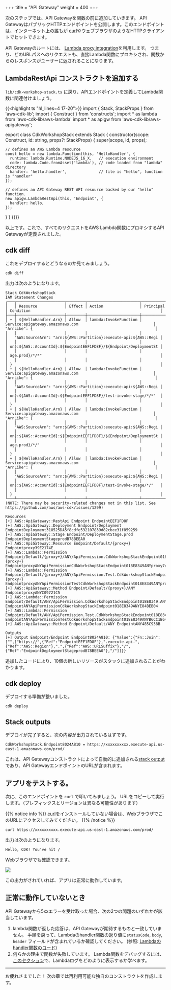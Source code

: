 +++
title = "API Gateway"
weight = 400
+++

次のステップでは、API Gatewayを関数の前に追加していきます。
API GatewayはパブリックHTTPエンドポイントを公開します。このエンドポイントは、インターネット上の誰もが
[curl](https://curl.haxx.se/)やウェブブラウザのようなHTTPクライアントでヒットできます。

API Gatewayのルートには、
[Lambda proxy integration](https://docs.aws.amazon.com/apigateway/latest/developerguide/api-gateway-create-api-as-simple-proxy-for-lambda.html)を利用します。
つまり、どのURLパスへのリクエストも、直接Lambda関数にプロキシされ、関数からのレスポンスがユーザーに返されることになります。

## LambdaRestApi コンストラクトを追加する

`lib/cdk-workshop-stack.ts` に戻り、APIエンドポイントを定義してLambda関数に関連付けましょう。

{{<highlight ts "hl_lines=4 17-20">}}
import { Stack, StackProps } from 'aws-cdk-lib';
import { Construct } from 'constructs';
import * as lambda from 'aws-cdk-lib/aws-lambda'
import * as apigw from 'aws-cdk-lib/aws-apigateway';

export class CdkWorkshopStack extends Stack {
  constructor(scope: Construct, id: string, props?: StackProps) {
    super(scope, id, props);

    // defines an AWS Lambda resource
    const hello = new lambda.Function(this, 'HelloHandler', {
      runtime: lambda.Runtime.NODEJS_16_X,   // execution environment
      code: lambda.Code.fromAsset('lambda'), // code loaded from "lambda" directory
      handler: 'hello.handler',              // file is "hello", function is "handler"
    });

    // defines an API Gateway REST API resource backed by our "hello" function.
    new apigw.LambdaRestApi(this, 'Endpoint', {
      handler: hello,
    });
  }
}
{{</highlight>}}

以上です。これで、すべてのリクエストをAWS Lambda関数にプロキシするAPI Gatewayが定義されました。

## cdk diff

これをデプロイするとどうなるのか見てみましょう。

```
cdk diff
```

出力は次のようになります。

```text
Stack CdkWorkshopStack
IAM Statement Changes
┌───┬─────────────────────┬────────┬───────────────────────┬──────────────────────────────────────────────────────────────────┬───────────────────────────────────────────────────────────────────┐
│   │ Resource            │ Effect │ Action                │ Principal                                                        │ Condition                                                         │
├───┼─────────────────────┼────────┼───────────────────────┼──────────────────────────────────────────────────────────────────┼───────────────────────────────────────────────────────────────────┤
│ + │ ${HelloHandler.Arn} │ Allow  │ lambda:InvokeFunction │ Service:apigateway.amazonaws.com                                 │ "ArnLike": {                                                      │
│   │                     │        │                       │                                                                  │   "AWS:SourceArn": "arn:${AWS::Partition}:execute-api:${AWS::Regi │
│   │                     │        │                       │                                                                  │ on}:${AWS::AccountId}:${EndpointEEF1FD8F}/${Endpoint/DeploymentSt │
│   │                     │        │                       │                                                                  │ age.prod}/*/*"                                                    │
│   │                     │        │                       │                                                                  │ }                                                                 │
│ + │ ${HelloHandler.Arn} │ Allow  │ lambda:InvokeFunction │ Service:apigateway.amazonaws.com                                 │ "ArnLike": {                                                      │
│   │                     │        │                       │                                                                  │   "AWS:SourceArn": "arn:${AWS::Partition}:execute-api:${AWS::Regi │
│   │                     │        │                       │                                                                  │ on}:${AWS::AccountId}:${EndpointEEF1FD8F}/test-invoke-stage/*/*"  │
│   │                     │        │                       │                                                                  │ }                                                                 │
│ + │ ${HelloHandler.Arn} │ Allow  │ lambda:InvokeFunction │ Service:apigateway.amazonaws.com                                 │ "ArnLike": {                                                      │
│   │                     │        │                       │                                                                  │   "AWS:SourceArn": "arn:${AWS::Partition}:execute-api:${AWS::Regi │
│   │                     │        │                       │                                                                  │ on}:${AWS::AccountId}:${EndpointEEF1FD8F}/${Endpoint/DeploymentSt │
│   │                     │        │                       │                                                                  │ age.prod}/*/"                                                     │
│   │                     │        │                       │                                                                  │ }                                                                 │
│ + │ ${HelloHandler.Arn} │ Allow  │ lambda:InvokeFunction │ Service:apigateway.amazonaws.com                                 │ "ArnLike": {                                                      │
│   │                     │        │                       │                                                                  │   "AWS:SourceArn": "arn:${AWS::Partition}:execute-api:${AWS::Regi │
│   │                     │        │                       │                                                                  │ on}:${AWS::AccountId}:${EndpointEEF1FD8F}/test-invoke-stage/*/"   │
│   │                     │        │                       │                                                                  │ }                                                                 │
└───┴─────────────────────┴────────┴───────────────────────┴──────────────────────────────────────────────────────────────────┴───────────────────────────────────────────────────────────────────┘
(NOTE: There may be security-related changes not in this list. See https://github.com/aws/aws-cdk/issues/1299)

Resources
[+] AWS::ApiGateway::RestApi Endpoint EndpointEEF1FD8F 
[+] AWS::ApiGateway::Deployment Endpoint/Deployment EndpointDeployment318525DA5f8cdfe532107839d82cbce31f859259 
[+] AWS::ApiGateway::Stage Endpoint/DeploymentStage.prod EndpointDeploymentStageprodB78BEEA0 
[+] AWS::ApiGateway::Resource Endpoint/Default/{proxy+} Endpointproxy39E2174E 
[+] AWS::Lambda::Permission Endpoint/Default/{proxy+}/ANY/ApiPermission.CdkWorkshopStackEndpoint018E8349.ANY..{proxy+} EndpointproxyANYApiPermissionCdkWorkshopStackEndpoint018E8349ANYproxy747DCA52 
[+] AWS::Lambda::Permission Endpoint/Default/{proxy+}/ANY/ApiPermission.Test.CdkWorkshopStackEndpoint018E8349.ANY..{proxy+} EndpointproxyANYApiPermissionTestCdkWorkshopStackEndpoint018E8349ANYproxy41939001 
[+] AWS::ApiGateway::Method Endpoint/Default/{proxy+}/ANY EndpointproxyANYC09721C5 
[+] AWS::Lambda::Permission Endpoint/Default/ANY/ApiPermission.CdkWorkshopStackEndpoint018E8349.ANY.. EndpointANYApiPermissionCdkWorkshopStackEndpoint018E8349ANYE84BEB04 
[+] AWS::Lambda::Permission Endpoint/Default/ANY/ApiPermission.Test.CdkWorkshopStackEndpoint018E8349.ANY.. EndpointANYApiPermissionTestCdkWorkshopStackEndpoint018E8349ANYB6CC1B64 
[+] AWS::ApiGateway::Method Endpoint/Default/ANY EndpointANY485C938B 

Outputs
[+] Output Endpoint/Endpoint Endpoint8024A810: {"Value":{"Fn::Join":["",["https://",{"Ref":"EndpointEEF1FD8F"},".execute-api.",{"Ref":"AWS::Region"},".",{"Ref":"AWS::URLSuffix"},"/",{"Ref":"EndpointDeploymentStageprodB78BEEA0"},"/"]]}}
```

追加したコードにより、10個の新しいリソースがスタックに追加されることがわかります。

## cdk deploy

デプロイする準備が整いました。

```
cdk deploy
```

## Stack outputs

デプロイが完了すると、次の内容が出力されているはずです。

```
CdkWorkshopStack.Endpoint8024A810 = https://xxxxxxxxxx.execute-api.us-east-1.amazonaws.com/prod/
```

これは、API Gatewayコンストラクトによって自動的に追加される[stack output](https://docs.aws.amazon.com/AWSCloudFormation/latest/UserGuide/stacks.html)であり、API GatewayエンドポイントのURLが含まれます。

## アプリをテストする。

次に、このエンドポイントを `curl` で叩いてみましょう。 URLをコピーして実行します。（プレフィックスとリージョンは異なる可能性があります）

{{% notice info %}}
[curl](https://curl.haxx.se/)をインストールしていない場合は、WebブラウザでこのURLにアクセスしてみてください。
{{% /notice %}}

```
curl https://xxxxxxxxxx.execute-api.us-east-1.amazonaws.com/prod/
```

出力は次のようになります。

```
Hello, CDK! You've hit /
```

Webブラウザでも確認できます。

![](./browser.png)

この出力がされていれば、アプリは正常に動作しています。

## 正常に動作していないとき

API Gatewayから5xxエラーを受け取った場合、次の2つの問題のいずれかが該当しています。

1. lambda関数が返した応答は、API Gatewayが期待するものと一致していません。
   手順を戻って、Lambdaのhandler関数の返り値に`statusCode`, `body`, `header` フィールドが含まれているか確認してください。
   (参照: [Lambdaのhandler関数のコード](./200-lambda.html))
2. 何らかの理由で関数が失敗しています。
   Lambda関数をデバッグするには、[このセクション](../40-hit-counter/500-logs.html)で、Lambdaログをどのように表示するか学べます。

---

お疲れさまでした！ 次の章では再利用可能な独自のコンストラクトを作成します。
